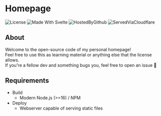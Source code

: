 
# Homepage

![License](https://img.shields.io/github/license/atakiya/atakiya.github.io.svg?style=for-the-badge)
![Made With Svelte](https://img.shields.io/badge/made%20with-svelte-fd3d19.svg?style=for-the-badge&logo=svelte)
![HostedByGithub](https://img.shields.io/badge/hosted%20by-github-blue.svg?style=for-the-badge&logo=github)
![ServedViaCloudflare](https://img.shields.io/badge/Served%20via-cloudflare-df862b.svg?style=for-the-badge&logo=cloudflare)

## About

Welcome to the open-source code of my personal homepage!  
Feel free to use this as learning material or anything else that the license allows.  
If you're a fellow dev and something bugs you, feel free to open an issue 💜

## Requirements
- Build
	- Modern Node.js (>=16) / NPM
- Deploy
	- Webserver capable of serving static files
